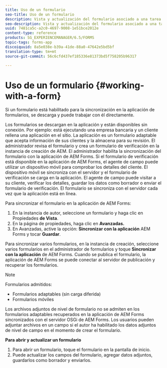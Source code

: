 ```yaml
---
title: Uso de un formulario
seo-title: Uso de un formulario
description: Vista y actualización del formulario asociado a una tarea o punto de inicio en la aplicación de AEM Forms
seo-description: Vista y actualización del formulario asociado a una tarea o punto de inicio en la aplicación de AEM Forms
uuid: 7481ca5c-a2c0-4697-9008-1e51bce2012e
content-type: reference
products: SG_EXPERIENCEMANAGER/6.5/FORMS
topic-tags: forms-app
discoiquuid: 8a5e038e-b39a-41de-88a0-47642e5bd5bf
translation-type: tm+mt
source-git-commit: 56c6cfd437ef185336e81373bd5f758205b96317

---
```



# Uso de un formulario {#working-with-a-form}

Si un formulario está habilitado para la sincronización en la aplicación de formularios, se descarga y puede trabajar con él directamente.

Los formularios se descargan en la aplicación y están disponibles sin conexión. Por ejemplo: está ejecutando una empresa bancaria y un cliente rellena una aplicación en el sitio. La aplicación es un formulario adaptable que acepta información de sus clientes y la almacena para su revisión. El administrador revisa el formulario y crea un formulario de verificación en la instancia de creación de AEM. El administrador habilita la sincronización del formulario con la aplicación de AEM Forms. Si el formulario de verificación está disponible en la aplicación de AEM Forms, el agente de campo puede utilizar un dispositivo móvil para comprobar los detalles del cliente. El dispositivo móvil se sincroniza con el servidor y el formulario de verificación se carga en la aplicación. El agente de campo puede visitar a su cliente, verificar los detalles, guardar los datos como borrador o enviar el formulario de verificación. El formulario se sincroniza con el servidor cada vez que la aplicación está en línea.

Para sincronizar el formulario en la aplicación de AEM Forms:

1. En la instancia de autor, seleccione un formulario y haga clic en Propiedades **de Vista**.
1. En la página de propiedades, haga clic en **Avanzadas.**
1. En Avanzadas, active la opción: **Sincronizar con la aplicación** AEM Forms y tocar **Guardar**.

Para sincronizar varios formularios, en la instancia de creación, seleccione varios formularios en el administrador de formularios y toque **Sincronizar con la aplicación** de AEM Forms. Cuando se publica el formulario, la aplicación de AEM Forms se puede conectar al servidor de publicación y recuperar los formularios.

>[!NOTE]
>
>Formularios admitidos:
>
>* Formularios adaptables (sin carga diferida)
>* Formularios móviles
>
>
Los archivos adjuntos de nivel de formulario no se admiten en los formularios adaptables recuperados en la aplicación de AEM Forms sincronizados con el servidor OSGi de AEM Forms. Los usuarios pueden adjuntar archivos en un campo si el autor ha habilitado los datos adjuntos de nivel de campo en el momento de crear el formulario.

**Para abrir y actualizar un formulario**

1. Para abrir un formulario, toque el formulario en la pantalla de inicio.
1. Puede actualizar los campos del formulario, agregar datos adjuntos, guardarlos como borrador y enviarlos.
